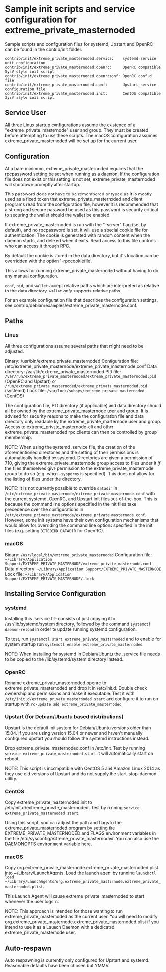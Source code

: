Sample init scripts and service configuration for extreme_private_masternoded
==========================================================

Sample scripts and configuration files for systemd, Upstart and OpenRC
can be found in the contrib/init folder.

    contrib/init/extreme_private_masternoded.service:    systemd service unit configuration
    contrib/init/extreme_private_masternoded.openrc:     OpenRC compatible SysV style init script
    contrib/init/extreme_private_masternoded.openrcconf: OpenRC conf.d file
    contrib/init/extreme_private_masternoded.conf:       Upstart service configuration file
    contrib/init/extreme_private_masternoded.init:       CentOS compatible SysV style init script

Service User
---------------------------------

All three Linux startup configurations assume the existence of a "extreme_private_masternode" user
and group.  They must be created before attempting to use these scripts.
The macOS configuration assumes extreme_private_masternoded will be set up for the current user.

Configuration
---------------------------------

At a bare minimum, extreme_private_masternoded requires that the rpcpassword setting be set
when running as a daemon.  If the configuration file does not exist or this
setting is not set, extreme_private_masternoded will shutdown promptly after startup.

This password does not have to be remembered or typed as it is mostly used
as a fixed token that extreme_private_masternoded and client programs read from the configuration
file, however it is recommended that a strong and secure password be used
as this password is security critical to securing the wallet should the
wallet be enabled.

If extreme_private_masternoded is run with the "-server" flag (set by default), and no rpcpassword is set,
it will use a special cookie file for authentication. The cookie is generated with random
content when the daemon starts, and deleted when it exits. Read access to this file
controls who can access it through RPC.

By default the cookie is stored in the data directory, but it's location can be overridden
with the option '-rpccookiefile'.

This allows for running extreme_private_masternoded without having to do any manual configuration.

`conf`, `pid`, and `wallet` accept relative paths which are interpreted as
relative to the data directory. `wallet` *only* supports relative paths.

For an example configuration file that describes the configuration settings,
see contrib/debian/examples/extreme_private_masternode.conf.

Paths
---------------------------------

### Linux

All three configurations assume several paths that might need to be adjusted.

Binary:              /usr/bin/extreme_private_masternoded
Configuration file:  /etc/extreme_private_masternode/extreme_private_masternode.conf
Data directory:      /var/lib/extreme_private_masternoded
PID file:            `/var/run/extreme_private_masternoded/extreme_private_masternoded.pid` (OpenRC and Upstart) or `/run/extreme_private_masternoded/extreme_private_masternoded.pid` (systemd)
Lock file:           `/var/lock/subsys/extreme_private_masternoded` (CentOS)

The configuration file, PID directory (if applicable) and data directory
should all be owned by the extreme_private_masternode user and group.  It is advised for security
reasons to make the configuration file and data directory only readable by the
extreme_private_masternode user and group.  Access to extreme_private_masternode-cli and other extreme_private_masternoded rpc clients
can then be controlled by group membership.

NOTE: When using the systemd .service file, the creation of the aforementioned
directories and the setting of their permissions is automatically handled by
systemd. Directories are given a permission of 710, giving the extreme_private_masternode group
access to files under it _if_ the files themselves give permission to the
extreme_private_masternode group to do so (e.g. when `-sysperms` is specified). This does not allow
for the listing of files under the directory.

NOTE: It is not currently possible to override `datadir` in
`/etc/extreme_private_masternode/extreme_private_masternode.conf` with the current systemd, OpenRC, and Upstart init
files out-of-the-box. This is because the command line options specified in the
init files take precedence over the configurations in
`/etc/extreme_private_masternode/extreme_private_masternode.conf`. However, some init systems have their own
configuration mechanisms that would allow for overriding the command line
options specified in the init files (e.g. setting `BITCOIND_DATADIR` for
OpenRC).

### macOS

Binary:              `/usr/local/bin/extreme_private_masternoded`
Configuration file:  `~/Library/Application Support/EXTREME_PRIVATE_MASTERNODE/extreme_private_masternode.conf`
Data directory:      `~/Library/Application Support/EXTREME_PRIVATE_MASTERNODE`
Lock file:           `~/Library/Application Support/EXTREME_PRIVATE_MASTERNODE/.lock`

Installing Service Configuration
-----------------------------------

### systemd

Installing this .service file consists of just copying it to
/usr/lib/systemd/system directory, followed by the command
`systemctl daemon-reload` in order to update running systemd configuration.

To test, run `systemctl start extreme_private_masternoded` and to enable for system startup run
`systemctl enable extreme_private_masternoded`

NOTE: When installing for systemd in Debian/Ubuntu the .service file needs to be copied to the /lib/systemd/system directory instead.

### OpenRC

Rename extreme_private_masternoded.openrc to extreme_private_masternoded and drop it in /etc/init.d.  Double
check ownership and permissions and make it executable.  Test it with
`/etc/init.d/extreme_private_masternoded start` and configure it to run on startup with
`rc-update add extreme_private_masternoded`

### Upstart (for Debian/Ubuntu based distributions)

Upstart is the default init system for Debian/Ubuntu versions older than 15.04. If you are using version 15.04 or newer and haven't manually configured upstart you should follow the systemd instructions instead.

Drop extreme_private_masternoded.conf in /etc/init.  Test by running `service extreme_private_masternoded start`
it will automatically start on reboot.

NOTE: This script is incompatible with CentOS 5 and Amazon Linux 2014 as they
use old versions of Upstart and do not supply the start-stop-daemon utility.

### CentOS

Copy extreme_private_masternoded.init to /etc/init.d/extreme_private_masternoded. Test by running `service extreme_private_masternoded start`.

Using this script, you can adjust the path and flags to the extreme_private_masternoded program by
setting the EXTREME_PRIVATE_MASTERNODED and FLAGS environment variables in the file
/etc/sysconfig/extreme_private_masternoded. You can also use the DAEMONOPTS environment variable here.

### macOS

Copy org.extreme_private_masternode.extreme_private_masternoded.plist into ~/Library/LaunchAgents. Load the launch agent by
running `launchctl load ~/Library/LaunchAgents/org.extreme_private_masternode.extreme_private_masternoded.plist`.

This Launch Agent will cause extreme_private_masternoded to start whenever the user logs in.

NOTE: This approach is intended for those wanting to run extreme_private_masternoded as the current user.
You will need to modify org.extreme_private_masternode.extreme_private_masternoded.plist if you intend to use it as a
Launch Daemon with a dedicated extreme_private_masternode user.

Auto-respawn
-----------------------------------

Auto respawning is currently only configured for Upstart and systemd.
Reasonable defaults have been chosen but YMMV.
